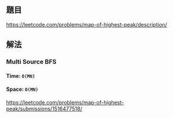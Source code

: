 ## 題目
https://leetcode.com/problems/map-of-highest-peak/description/

## 解法
### Multi Source BFS
#### Time: `O(MN)`
#### Space: `O(MN)`
https://leetcode.com/problems/map-of-highest-peak/submissions/1516477518/

